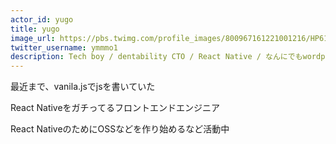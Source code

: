 ```yaml
---
actor_id: yugo
title: yugo
image_url: https://pbs.twimg.com/profile_images/800967161221001216/HP6180cG_400x400.jpg
twitter_username: ymmmo1
description: Tech boy / dentability CTO / React Native / なんにでもwordpress（悪手） / ロックンロール
---
```


最近まで、vanila.jsでjsを書いていた

React Nativeをガチってるフロントエンドエンジニア

React NativeのためにOSSなどを作り始めるなど活動中
